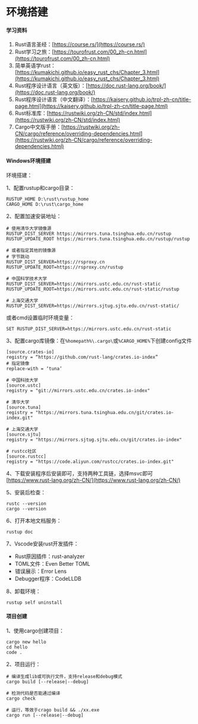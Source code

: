 # 环境搭建

#### 学习资料

1. Rust语言圣经：[https://course.rs/](https://course.rs/)
2. Rust学习之旅：[https://tourofrust.com/00_zh-cn.html](https://tourofrust.com/00_zh-cn.html)
3. 简单英语学rust：[https://kumakichi.github.io/easy_rust_chs/Chapter_3.html](https://kumakichi.github.io/easy_rust_chs/Chapter_3.html)
4. Rust程序设计语言（英文版）：[https://doc.rust-lang.org/book/](https://doc.rust-lang.org/book/)
5. Rust程序设计语言（中文翻译）：[https://kaisery.github.io/trpl-zh-cn/title-page.html](https://kaisery.github.io/trpl-zh-cn/title-page.html)
6. Rust标准库：[https://rustwiki.org/zh-CN/std/index.html](https://rustwiki.org/zh-CN/std/index.html)
7. Cargo中文版手册：[https://rustwiki.org/zh-CN/cargo/reference/overriding-dependencies.html](https://rustwiki.org/zh-CN/cargo/reference/overriding-dependencies.html)



#### Windows环境搭建

环境搭建：

1、配置rustup和cargo目录：

```
RUSTUP_HOME D:\rust\rustup_home
CARGO_HOME D:\rust\cargo_home
```

2、配置加速安装地址：

```
# 使用清华大学镜像源
RUSTUP_DIST_SERVER https://mirrors.tuna.tsinghua.edu.cn/rustup
RUSTUP_UPDATE_ROOT https://mirrors.tuna.tsinghua.edu.cn/rustup/rustup

# 或者指定其他的镜像源
# 字节跳动
RUSTUP_DIST_SERVER=https://rsproxy.cn
RUSTUP_UPDATE_ROOT=https://rsproxy.cn/rustup

# 中国科学技术大学
RUSTUP_DIST_SERVER=https://mirrors.ustc.edu.cn/rust-static
RUSTUP_UPDATE_ROOT=https://mirrors.ustc.edu.cn/rust-static/rustup

# 上海交通大学
RUSTUP_DIST_SERVER=https://mirrors.sjtug.sjtu.edu.cn/rust-static/
```

或者cmd设置临时环境变量：

```
SET RUSTUP_DIST_SERVER=https://mirrors.ustc.edu.cn/rust-static
```

3、配置cargo库镜像：在`%homepath%\.cargo\`或`%CARGO_HOME%`下创建config文件

```
[source.crates-io]
registry = “https://github.com/rust-lang/crates.io-index”
# 指定镜像
replace-with = ‘tuna’

# 中国科技大学
[source.ustc]
registry = "git://mirrors.ustc.edu.cn/crates.io-index"

# 清华大学
[source.tuna]
registry = "https://mirrors.tuna.tsinghua.edu.cn/git/crates.io-index.git"

# 上海交通大学
[source.sjtu]
registry = "https://mirrors.sjtug.sjtu.edu.cn/git/crates.io-index"

# rustcc社区
[source.rustcc]
registry = "https://code.aliyun.com/rustcc/crates.io-index.git"
```

4、下载安装程序后安装即可，支持两种工具链，选择msvc即可[https://www.rust-lang.org/zh-CN/](https://www.rust-lang.org/zh-CN/)

5、安装后检查：

```
rustc --version
cargo --version
```

6、打开本地文档服务：

```
rustup doc
```

7、Vscode安装rust开发插件：

+ Rust原因插件：rust-analyzer
+ TOML文件：Even Better TOML
+ 错误展示：Error Lens
+ Debugger程序：CodeLLDB

8、卸载环境：

```
rustup self uninstall
```



#### 项目创建

1、使用cargo创建项目：

```
cargo new hello
cd hello
code .
```

2、项目运行：

```
# 编译生成lib或可执行文件，支持release和debug模式
cargo build [--release|--debug]

# 检测代码是否能通过编译
cargo check

# 运行，等效于crago build && ./xx.exe
cargo run [--release|--debug]
```

